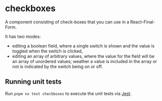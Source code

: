 # checkboxes

A component consisting of check-boxes that you can use in a React-Final-Form.

It has two modes:

- editing a boolean field, where a single switch is shown and the value is
  toggled when the switch is clicked,
- editing an array of arbitrary values, where the value for the field will be
  an array of unordered values; weather a value is included in the array or not
  is indicated by the switch being on or off.

## Running unit tests

Run `pnpm nx test checkboxes` to execute the unit tests via
[Jest](https://jestjs.io).
